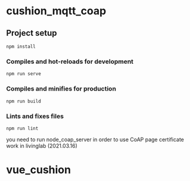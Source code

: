 # cushion_mqtt_coap

## Project setup
```
npm install
```

### Compiles and hot-reloads for development
```
npm run serve
```

### Compiles and minifies for production
```
npm run build
```

### Lints and fixes files
```
npm run lint
```

you need to run node_coap_server in order to use CoAP page
certificate work in livinglab (2021.03.16)
# vue_cushion
